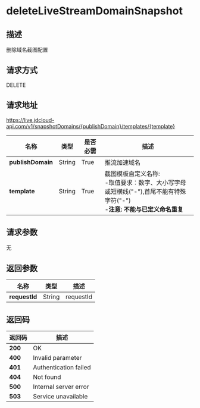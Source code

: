 # deleteLiveStreamDomainSnapshot


## 描述
删除域名截图配置

## 请求方式
DELETE

## 请求地址
https://live.jdcloud-api.com/v1/snapshotDomains/{publishDomain}/templates/{template}

|名称|类型|是否必需|描述|
|---|---|---|---|
|**publishDomain**|String|True|推流加速域名|
|**template**|String|True|截图模板自定义名称:<br>  -取值要求：数字、大小写字母或短横线("-"),首尾不能有特殊字符("-") <br>-<b>注意: 不能与已定义命名重复</b>|

## 请求参数
无


## 返回参数
|名称|类型|描述|
|---|---|---|
|**requestId**|String|requestId|


## 返回码
|返回码|描述|
|---|---|
|**200**|OK|
|**400**|Invalid parameter|
|**401**|Authentication failed|
|**404**|Not found|
|**500**|Internal server error|
|**503**|Service unavailable|
